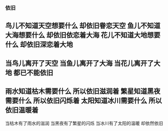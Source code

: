 ### 依旧
鸟儿不知道天空想要什么
却依旧眷恋天空
鱼儿不知道大海想要什么
却依旧依恋着大海
花儿不知道大地想要什么
却依旧深恋着大地
---
当鸟儿离开了天空
当鱼儿离开了大海
当花儿离开了大地
都已不能依旧
---
雨水知道枯木需要什么
所以依旧滋润着
繁星知道黑夜需要什么
所以依旧闪烁着
太阳知道冰川需要什么
所以依旧温暖着
---
当枯木有了雨水的滋润
当黑夜有了繁星的闪烁
当冰川有了太阳的温暖
却依然依旧